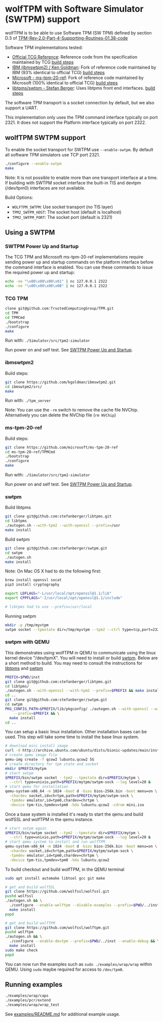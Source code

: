 # wolfTPM with Software Simulator (SWTPM) support

wolfTPM is to be able to use Software TPM (SW TPM) defined by section D.3 of [TPM-Rev-2.0-Part-4-Supporting-Routines-01.38-code](https://trustedcomputinggroup.org/wp-content/uploads/TPM-Rev-2.0-Part-4-Supporting-Routines-01.38-code.pdf)

Software TPM implementations tested:
* [Official TCG Reference](https://github.com/TrustedComputingGroup/TPM): Reference code from the specification maintained by TCG [build steps](#tcg-tpm)
* [IBM (ibmswtpm2) / Ken Goldman](https://github.com/kgoldman/ibmswtpm2): Fork of reference code maintained by IBM (93% identical to official TCG) [build steps](#ibmswtpm2)
* [Microsoft - ms-tpm-20-ref](https://github.com/microsoft/ms-tpm-20-ref): Fork of reference code maintained by Microsoft (100% identical to official TCG) [build steps](#ms-tpm-20-ref)
* [libtpms/swtpm - Stefan Berger](https://github.com/stefanberger/swtpm): Uses libtpms front end interfaces. [build steps](#swtpm)

The software TPM transport is a socket connection by default, but we also support a UART.

This implementation only uses the TPM command interface typically on port 2321. It does not support the Platform interface typically on port 2322.

## wolfTPM SWTPM support

To enable the socket transport for SWTPM use `--enable-swtpm`. By default all software TPM simulators use TCP port 2321.

```sh
./configure --enable-swtpm
make
```

Note: It is not possible to enable more than one transport interface at a time. If building with SWTPM socket interface the built-in TIS and devtpm (/dev/tpm0) interfaces are not available.

Build Options:

* `WOLFTPM_SWTPM`: Use socket transport (no TIS layer)
* `TPM2_SWTPM_HOST`: The socket host (default is localhost)
* `TPM2_SWTPM_PORT`: The socket port (default is 2321)

## Using a SWTPM

### SWTPM Power Up and Startup

The TCG TPM and Microsoft ms-tpm-20-ref implementations require sending power up and startup commands on the platform interface before the command interface is enabled. You can use these commands to issue the required power up and startup:

```sh
echo -ne "\x00\x00\x00\x01" | nc 127.0.0.1 2322
echo -ne "\x00\x00\x00\x0B" | nc 127.0.0.1 2322
```

### TCG TPM

```sh
clone git@github.com:TrustedComputingGroup/TPM.git
cd TPM
cd TPMCmd
./bootstrap
./configure
make
```

Run with: `./Simulator/src/tpm2-simulator`

Run power on and self test. See [SWTPM Power Up and Startup](#swtpm-power-up-and-startup).

### ibmswtpm2

Build steps:

```sh
git clone https://github.com/kgoldman/ibmswtpm2.git
cd ibmswtpm2/src/
make
```

Run with: `./tpm_server`

Note: You can use the `-rm` switch to remove the cache file NVChip. Alternatively you can delete the NVChip file (`rm NVChip`)


### ms-tpm-20-ref

Build steps:

```sh
git clone https://github.com/microsoft/ms-tpm-20-ref
cd ms-tpm-20-ref/TPMCmd
./bootstrap
./configure
make
```

Run with: `./Simulator/src/tpm2-simulator`

Run power on and self test. See [SWTPM Power Up and Startup](#swtpm-power-up-and-startup).


### swtpm

Build libtpms

```sh
git clone git@github.com:stefanberger/libtpms.git
cd libtpms
./autogen.sh --with-tpm2 --with-openssl --prefix=/usr
make install
```

Build swtpm

```sh
git clone git@github.com:stefanberger/swtpm.git
cd swtpm
./autogen.sh
make install
```

Note: On Mac OS X had to do the following first:

```sh
brew install openssl socat
pip3 install cryptography

export LDFLAGS="-L/usr/local/opt/openssl@1.1/lib"
export CPPFLAGS="-I/usr/local/opt/openssl@1.1/include"

# libtpms had to use --prefix=/usr/local
```

Running swtpm

```sh
mkdir -p /tmp/myvtpm
swtpm socket --tpmstate dir=/tmp/myvtpm --tpm2 --ctrl type=tcp,port=2322 --server type=tcp,port=2321 --flags not-need-init
```

### swtpm with QEMU

This demonstrates using wolfTPM in QEMU to communicate using the linux
kernel device "/dev/tpmX". You will need to install or build
[swtpm](https://github.com/stefanberger/swtpm). Below are a short
method to build. You may need to consult the instructions for
[libtpms](https://github.com/stefanberger/libtpms/wiki#compile-and-install-on-linux)
and
[swtpm](https://github.com/stefanberger/swtpm/wiki#compile-and-install-on-linux)

```sh
PREFIX=$PWD/inst
git clone git@github.com:stefanberger/libtpms.git
cd libtpms/
./autogen.sh --with-openssl --with-tpm2 --prefix=$PREFIX && make install
cd ..
git clone git@github.com:stefanberger/swtpm.git
cd swtpm
PKG_CONFIG_PATH=$PREFIX/lib/pkgconfig/ ./autogen.sh --with-openssl --with-tpm2 \
    --prefix=$PREFIX && \
  make install
cd ..
```

You can setup a basic linux installation. Other installation bases can
be used. This step will take some time to install the base linux
system.

```sh
# download mini install image
curl -O http://archive.ubuntu.com/ubuntu/dists/bionic-updates/main/installer-amd64/current/images/netboot/mini.iso
# create qemu image file
qemu-img create -f qcow2 lubuntu.qcow2 5G
# create directory for tpm state and socket
mkdir $PREFIX/mytpm
# start swtpm
$PREFIX/bin/swtpm socket --tpm2 --tpmstate dir=$PREFIX/mytpm \
  --ctrl type=unixio,path=$PREFIX/mytpm/swtpm-sock --log level=20 &
# start qemu for installation
qemu-system-x86_64 -m 1024 -boot d -bios bios-256k.bin -boot menu=on \
  -chardev socket,id=chrtpm,path=$PREFIX/mytpm/swtpm-sock \
  -tpmdev emulator,id=tpm0,chardev=chrtpm \
  -device tpm-tis,tpmdev=tpm0 -hda lubuntu.qcow2 -cdrom mini.iso
```

Once a base system is installed it's ready to start the qemu and build
wolfSSL and wolfTPM in the qemu instance.

```sh
# start swtpm again
$PREFIX/bin/swtpm socket --tpm2 --tpmstate dir=$PREFIX/mytpm \
  --ctrl type=unixio,path=$PREFIX/mytpm/swtpm-sock --log level=20 &
# start qemu system to install and run wolfTPM
qemu-system-x86_64 -m 1024 -boot d -bios bios-256k.bin -boot menu=on \
  -chardev socket,id=chrtpm,path=$PREFIX/mytpm/swtpm-sock \
  -tpmdev emulator,id=tpm0,chardev=chrtpm \
  -device tpm-tis,tpmdev=tpm0 -hda lubuntu.qcow2
```

To build checkout and build wolfTPM, in the QEMU terminal

```sh
sudo apt install automake libtool gcc git make

# get and build wolfSSL
git clone https://github.com/wolfssl/wolfssl.git
pushd wolfssl
./autogen.sh && \
  ./configure --enable-wolftpm --disable-examples --prefix=$PWD/../inst && \
  make install
popd

# get and build wolfTPM
git clone https://github.com/wolfssl/wolftpm.git
pushd wolftpm
./autogen.sh && \
  ./configure --enable-devtpm --prefix=$PWD/../inst --enable-debug && \
  make install
sudo make check
popd
```

You can now run the examples such as `sudo ./examples/wrap/wrap`
within QEMU. Using `sudo` maybe required for access to `/dev/tpm0`.


## Running examples

```sh
./examples/wrap/caps
./examples/pcr/extend
./examples/wrap/wrap_test
```

See [examples/README.md](../examples/README.md) for additional example usage.
